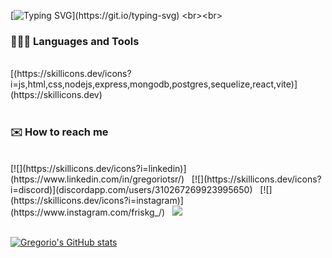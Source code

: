 <!-- Typing SVG by DenverCoder1 - https://github.com/DenverCoder1/readme-typing-svg -->
[![Typing SVG](https://readme-typing-svg.demolab.com?font=Noto+Sans+Japanese&size=30&duration=3000&pause=1&color=FFB3C6&center=true&multiline=true&random=false&width=435&lines=Hi!+I'm+Gregorio+%E2%98%81;Welcome+to+my+profile!)](https://git.io/typing-svg)
<br><br>

### 👨🏻‍💻 Languages and Tools
<br>
[(https://skillicons.dev/icons?i=js,html,css,nodejs,express,mongodb,postgres,sequelize,react,vite)](https://skillicons.dev)
<br><br>

### ✉️ How to reach me
<br>
[![](https://skillicons.dev/icons?i=linkedin)](https://www.linkedin.com/in/gregoriotsr/)  &nbsp; [![](https://skillicons.dev/icons?i=discord)](discordapp.com/users/310267269923995650)  &nbsp; [![](https://skillicons.dev/icons?i=instagram)](https://www.instagram.com/friskg_/)  &nbsp; <a href="mailto:gralfonsotr@gmail.com"> <img src="https://skillicons.dev/icons?i=gmail" />
<br><br>

[![Gregorio's GitHub stats](https://github-readme-stats.vercel.app/api?username=GREGORIOtsr&theme=synthwave&show_icon=true&hide=issues)](https://github.com/anuraghazra/github-readme-stats)
